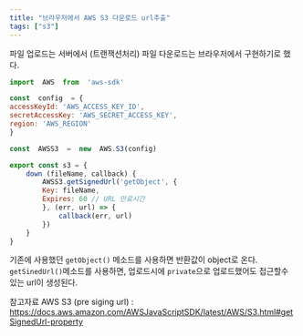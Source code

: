 ```yaml
---
title: "브라우저에서 AWS S3 다운로드 url추출"
tags: ["s3"]
---
```

파일 업로드는 서버에서 (트랜잭션처리)
파일 다운로드는 브라우저에서 구현하기로 했다. 

```javascript
import  AWS  from  'aws-sdk'

const  config  = {
accessKeyId: 'AWS_ACCESS_KEY_ID',
secretAccessKey: 'AWS_SECRET_ACCESS_KEY',
region: 'AWS_REGION'
}

const  AWSS3  =  new  AWS.S3(config)

export const s3 = {
	down (fileName, callback) {
		AWSS3.getSignedUrl('getObject', {
		Key: fileName,
		Expires: 60	// URL 만료시간
		}, (err, url) => {
			callback(err, url)
		})
	}	
}
```

기존에 사용했던 `getObject()` 메소드를 사용하면 반환값이 object로 온다.
`getSinedUrl()`메소드를 사용하면, 업로드시에 `private`으로 업로드했어도 접근할수 있는 url이 생성된다. 

참고자료 
AWS S3 (pre siging url) : 
https://docs.aws.amazon.com/AWSJavaScriptSDK/latest/AWS/S3.html#getSignedUrl-property 

<!--stackedit_data:
eyJoaXN0b3J5IjpbNjI0MDkwOTYyXX0=
-->